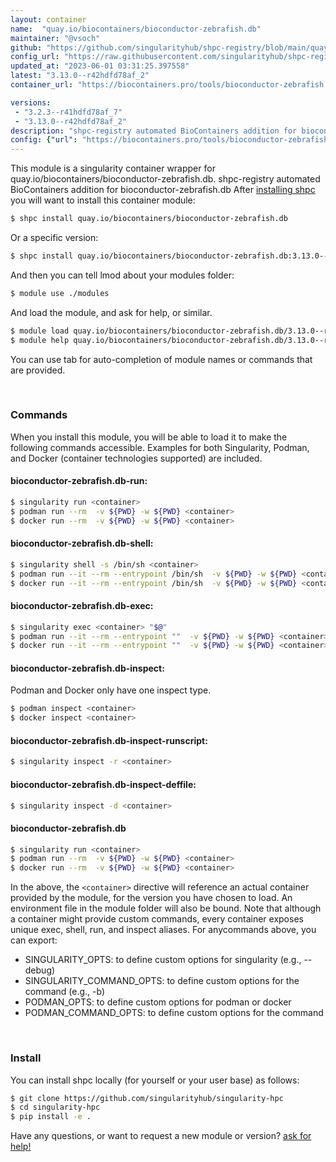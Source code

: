 ```yaml
---
layout: container
name:  "quay.io/biocontainers/bioconductor-zebrafish.db"
maintainer: "@vsoch"
github: "https://github.com/singularityhub/shpc-registry/blob/main/quay.io/biocontainers/bioconductor-zebrafish.db/container.yaml"
config_url: "https://raw.githubusercontent.com/singularityhub/shpc-registry/main/quay.io/biocontainers/bioconductor-zebrafish.db/container.yaml"
updated_at: "2023-06-01 03:31:25.397558"
latest: "3.13.0--r42hdfd78af_2"
container_url: "https://biocontainers.pro/tools/bioconductor-zebrafish.db"

versions:
 - "3.2.3--r41hdfd78af_7"
 - "3.13.0--r42hdfd78af_2"
description: "shpc-registry automated BioContainers addition for bioconductor-zebrafish.db"
config: {"url": "https://biocontainers.pro/tools/bioconductor-zebrafish.db", "maintainer": "@vsoch", "description": "shpc-registry automated BioContainers addition for bioconductor-zebrafish.db", "latest": {"3.13.0--r42hdfd78af_2": "sha256:db97bf2c9ba6d3e38a8a9713ae1dd56d3d3d9a55494a7ff7f516daedc2ddc698"}, "tags": {"3.2.3--r41hdfd78af_7": "sha256:cadba9262003d2391cd4085ad6c2c2a4adbb2762f0d2b64f9e1d952eb8d80aae", "3.13.0--r42hdfd78af_2": "sha256:db97bf2c9ba6d3e38a8a9713ae1dd56d3d3d9a55494a7ff7f516daedc2ddc698"}, "docker": "quay.io/biocontainers/bioconductor-zebrafish.db"}
---
```


This module is a singularity container wrapper for quay.io/biocontainers/bioconductor-zebrafish.db.
shpc-registry automated BioContainers addition for bioconductor-zebrafish.db
After [installing shpc](#install) you will want to install this container module:


```bash
$ shpc install quay.io/biocontainers/bioconductor-zebrafish.db
```

Or a specific version:

```bash
$ shpc install quay.io/biocontainers/bioconductor-zebrafish.db:3.13.0--r42hdfd78af_2
```

And then you can tell lmod about your modules folder:

```bash
$ module use ./modules
```

And load the module, and ask for help, or similar.

```bash
$ module load quay.io/biocontainers/bioconductor-zebrafish.db/3.13.0--r42hdfd78af_2
$ module help quay.io/biocontainers/bioconductor-zebrafish.db/3.13.0--r42hdfd78af_2
```

You can use tab for auto-completion of module names or commands that are provided.

<br>

### Commands

When you install this module, you will be able to load it to make the following commands accessible.
Examples for both Singularity, Podman, and Docker (container technologies supported) are included.

#### bioconductor-zebrafish.db-run:

```bash
$ singularity run <container>
$ podman run --rm  -v ${PWD} -w ${PWD} <container>
$ docker run --rm  -v ${PWD} -w ${PWD} <container>
```

#### bioconductor-zebrafish.db-shell:

```bash
$ singularity shell -s /bin/sh <container>
$ podman run --it --rm --entrypoint /bin/sh  -v ${PWD} -w ${PWD} <container>
$ docker run --it --rm --entrypoint /bin/sh  -v ${PWD} -w ${PWD} <container>
```

#### bioconductor-zebrafish.db-exec:

```bash
$ singularity exec <container> "$@"
$ podman run --it --rm --entrypoint ""  -v ${PWD} -w ${PWD} <container> "$@"
$ docker run --it --rm --entrypoint ""  -v ${PWD} -w ${PWD} <container> "$@"
```

#### bioconductor-zebrafish.db-inspect:

Podman and Docker only have one inspect type.

```bash
$ podman inspect <container>
$ docker inspect <container>
```

#### bioconductor-zebrafish.db-inspect-runscript:

```bash
$ singularity inspect -r <container>
```

#### bioconductor-zebrafish.db-inspect-deffile:

```bash
$ singularity inspect -d <container>
```



#### bioconductor-zebrafish.db

```bash
$ singularity run <container>
$ podman run --rm  -v ${PWD} -w ${PWD} <container>
$ docker run --rm  -v ${PWD} -w ${PWD} <container>
```


In the above, the `<container>` directive will reference an actual container provided
by the module, for the version you have chosen to load. An environment file in the
module folder will also be bound. Note that although a container
might provide custom commands, every container exposes unique exec, shell, run, and
inspect aliases. For anycommands above, you can export:

 - SINGULARITY_OPTS: to define custom options for singularity (e.g., --debug)
 - SINGULARITY_COMMAND_OPTS: to define custom options for the command (e.g., -b)
 - PODMAN_OPTS: to define custom options for podman or docker
 - PODMAN_COMMAND_OPTS: to define custom options for the command

<br>

### Install

You can install shpc locally (for yourself or your user base) as follows:

```bash
$ git clone https://github.com/singularityhub/singularity-hpc
$ cd singularity-hpc
$ pip install -e .
```

Have any questions, or want to request a new module or version? [ask for help!](https://github.com/singularityhub/singularity-hpc/issues)